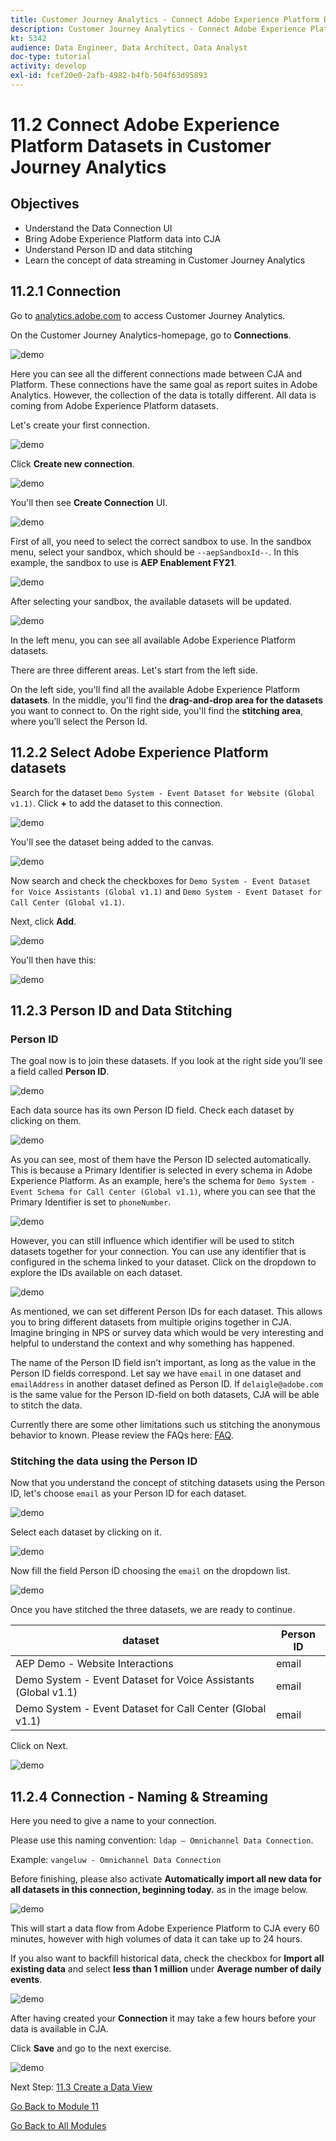 ```yaml
---
title: Customer Journey Analytics - Connect Adobe Experience Platform Datasets in Customer Journey Analytics
description: Customer Journey Analytics - Connect Adobe Experience Platform Datasets in Customer Journey Analytics
kt: 5342
audience: Data Engineer, Data Architect, Data Analyst
doc-type: tutorial
activity: develop
exl-id: fcef20e0-2afb-4982-b4fb-504f63d95893
---
```

# 11.2 Connect Adobe Experience Platform Datasets in Customer Journey Analytics

## Objectives

- Understand the Data Connection UI
- Bring Adobe Experience Platform data into CJA
- Understand Person ID and data stitching
- Learn the concept of data streaming in Customer Journey Analytics

## 11.2.1 Connection

Go to [analytics.adobe.com](https://analytics.adobe.com) to access Customer Journey Analytics.

On the Customer Journey Analytics-homepage, go to **Connections**. 

![demo](./images/cja2.png)

Here you can see all the different connections made between CJA and Platform. These connections have the same goal as report suites in Adobe Analytics. However, the collection of the data is totally different. All data is coming from Adobe Experience Platform datasets. 

Let's create your first connection. 

![demo](./images/cja3.png)

Click **Create new connection**.

![demo](./images/cja4.png)

You'll then see **Create Connection** UI.

![demo](./images/cja5.png)

First of all, you need to select the correct sandbox to use. In the sandbox menu, select your sandbox, which should be `--aepSandboxId--`. In this example, the sandbox to use is **AEP Enablement FY21**.

![demo](./images/cjasb.png)

After selecting your sandbox, the available datasets will be updated.

![demo](./images/cjasb1.png)

In the left menu, you can see all available Adobe Experience Platform datasets.

There are three different areas. Let's start from the left side.

On the left side, you'll find all the available Adobe Experience Platform **datasets**.
In the middle, you'll find the **drag-and-drop area for the datasets** you want to connect to.
On the right side, you'll find the **stitching area**, where you’ll select the Person Id.

## 11.2.2 Select Adobe Experience Platform datasets

Search for the dataset `Demo System - Event Dataset for Website (Global v1.1)`. Click **+** to add the dataset to this connection.

![demo](./images/cja7.png)

You'll see the dataset being added to the canvas.

![demo](./images/cja8.png)

Now search and check the checkboxes for `Demo System - Event Dataset for Voice Assistants (Global v1.1)` and `Demo System - Event Dataset for Call Center (Global v1.1)`. 

Next, click **Add**.

![demo](./images/cja9.png)

You'll then have this:

![demo](./images/cja10.png)

## 11.2.3 Person ID and Data Stitching

### Person ID

The goal now is to join these datasets. If you look at the right side you’ll see a field called **Person ID**. 

![demo](./images/cja11.png)

Each data source has its own Person ID field. Check each dataset by clicking on them.

![demo](./images/cja12.png)

As you can see, most of them have the Person ID selected automatically. This is because a Primary Identifier is selected in every schema in Adobe Experience Platform. As an example, here's the schema for `Demo System - Event Schema for Call Center (Global v1.1)`, where you can see that the Primary Identifier is set to `phoneNumber`.

![demo](./images/cja13.png)

However, you can still influence which identifier will be used to stitch datasets together for your connection. You can use any identifier that is configured in the schema linked to your dataset. Click on the dropdown to explore the IDs available on each dataset.

![demo](./images/cja14.png)

As mentioned, we can set different Person IDs for each dataset. This allows you to bring different datasets from multiple origins together in CJA. Imagine bringing in NPS or survey data which would be very interesting and helpful to understand the context and why something has happened.

The name of the Person ID field isn't important, as long as the value in the Person ID fields correspond. Let say we have `email` in one dataset and `emailAddress` in another dataset defined as Person ID. If `delaigle@adobe.com` is the same value for the Person ID-field on both datasets, CJA will be able to stitch the data.

Currently there are some other limitations such us stitching the anonymous behavior to known. Please review the FAQs here: [FAQ](https://experienceleague.adobe.com/docs/analytics-platform/using/cja-overview/cja-faq.html). 

### Stitching the data using the Person ID

Now that you understand the concept of stitching datasets using the Person ID, let's choose `email` as your Person ID for each dataset. 

![demo](./images/cja15.png)

Select each dataset by clicking on it. 

![demo](./images/cja12.png)

Now fill the field Person ID choosing the `email` on the dropdown list.

![demo](./images/cja17.png)

Once you have stitched the three datasets, we are ready to continue. 

|  dataset       | Person ID | 
| ----------------- |-------------| 
| AEP Demo - Website Interactions | email         | 
| Demo System - Event Dataset for Voice Assistants (Global v1.1) | email          | 
| Demo System - Event Dataset for Call Center (Global v1.1) | email         | 

Click on Next.

![demo](./images/cja16.png)

## 11.2.4 Connection - Naming & Streaming

Here you need to give a name to your connection. 

Please use this naming convention: `ldap – Omnichannel Data Connection`. 

Example: `vangeluw - Omnichannel Data Connection`

Before finishing, please also activate **Automatically import all new data for all datasets in this connection, beginning today.** as in the image below. 

![demo](./images/cja19.png)

This will start a data flow from Adobe Experience Platform to CJA every 60 minutes, however with high volumes of data it can take up to 24 hours. 

If you also want to backfill historical data, check the checkbox for **Import all existing data** and select **less than 1 million** under **Average number of daily events**.

![demo](./images/cja20.png)

After having created your **Connection** it may take a few hours before your data is available in CJA.

Click **Save** and go to the next exercise. 

![demo](./images/cjasave.png)

Next Step: [11.3 Create a Data View](./ex3.md)

[Go Back to Module 11](./customer-journey-analytics-build-a-dashboard.md)

[Go Back to All Modules](./../../overview.md)
